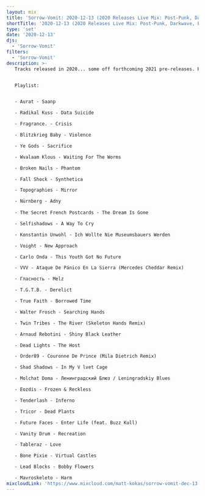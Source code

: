 ```yaml
---
layout: mix
title: 'Sorrow-Vomit: 2020-12-13 (2020 Releases Live Mix: Post-Punk, Darkwave, EBM, Cold Wave, Synth, Goth)'
shortTitle: '2020-12-13 (2020 Releases Live Mix: Post-Punk, Darkwave, EBM, Cold Wave, Synth, Goth)'
type: 'set'
date: '2020-12-13'
djs:
  - 'Sorrow-Vomit'
filters:
  - 'Sorrow-Vomit'  
description: >-
   Tracks released in 2020... some off forthcoming 2021 pre-releases. Recently releases and others from earlier this year that I have neglected to previously play. Recorded live as always.


   Playlist:


   - Aurat - Saanp

   - Radikal Kuss - Data Suicide

   - Fragrance. - Crisis

   - Blitzkrieg Baby - Violence

   - Ye Gods - Sacrifice

   - Wvalaam Klous - Waiting For The Worms

   - Broken Nails - Phantom

   - Fall Shock - Synthetica

   - Topographies - Mirror

   - Nürnberg - Adny
   
   - The Secret French Postcards - The Dream Is Gone

   - Selfishadows - A Way To Cry

   - Konstantin Unwohl - Ich Wollte Nie Museumsbauers Werden

   - Voight - New Approach

   - Carlo Onda - This Youth Got No Future

   - VVV - Ataque De Pánico En La Sierra (Mercedes Cheddar Remix)

   - Гласность - Melz

   - T​.​G​.​T​.​B. - Derelict

   - True Faith - Borrowed Time

   - Walter Frosch - Searching Hands

   - Twin Tribes - The River (Skeleton Hands Remix)

   - Arnaud Rebotini - Shiny Black Leather

   - Dead Lights - The Host

   - Order89 - Couronne De Prince (Mila Dietrich Remix)

   - Shad Shadows - In My V lvet Cage

   - Molchat Doma - Ленинградский Блюз / Leningradskiy Blues

   - Eozdis - Frozen & Reckless

   - Tenderlash - Inferno

   - Tricor - Dead Plants

   - Future Faces - Enter Life (feat. Buzz Kull)

   - Vanity Drum - Recreation

   - Tableraz - Love

   - Bone Pixie - Virtual Castles

   - Lead Blocks - Bobby Flowers

   - Mavroskeleto - Harm
mixcloudLink: 'https://www.mixcloud.com/matt-kokas/sorrow-vomit-dec-13-2020-2020-releases'
---
```

